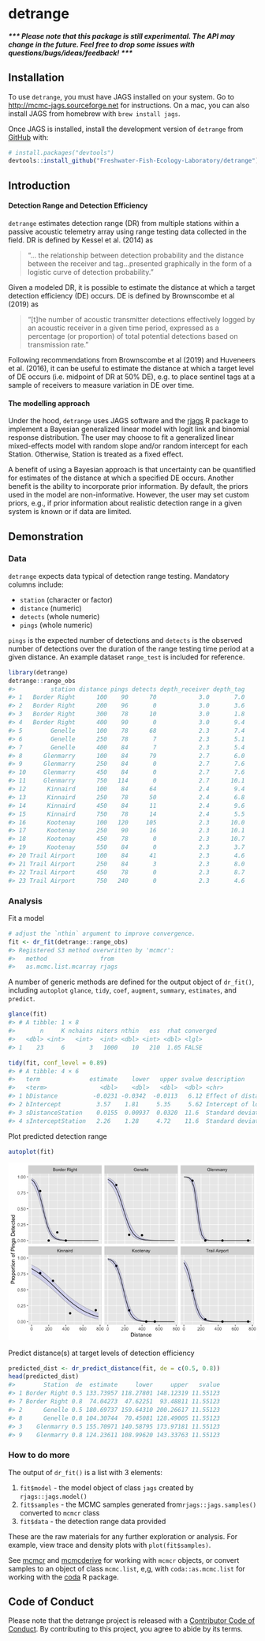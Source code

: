 
<!-- README.md is generated from README.Rmd. Please edit that file -->

# detrange

##### \*\*\* Please note that this package is still experimental. The API may change in the future. Feel free to drop some issues with questions/bugs/ideas/feedback! \*\*\*

## Installation

To use `detrange`, you must have JAGS installed on your system. Go to
<http://mcmc-jags.sourceforge.net> for instructions. On a mac, you can
also install JAGS from homebrew with `brew install jags`.

Once JAGS is installed, install the development version of `detrange`
from [GitHub](https://github.com/) with:

``` r
# install.packages("devtools")
devtools::install_github("Freshwater-Fish-Ecology-Laboratory/detrange")
```

## Introduction

#### Detection Range and Detection Efficiency

`detrange` estimates detection range (DR) from multiple stations within
a passive acoustic telemetry array using range testing data collected in
the field. DR is defined by Kessel et al. (2014) as

> “… the relationship between detection probability and the distance
> between the receiver and tag…presented graphically in the form of a
> logistic curve of detection probability.”

Given a modeled DR, it is possible to estimate the distance at which a
target detection efficiency (DE) occurs. DE is defined by Brownscombe et
al (2019) as

> “\[t\]he number of acoustic transmitter detections effectively logged
> by an acoustic receiver in a given time period, expressed as a
> percentage (or proportion) of total potential detections based on
> transmission rate.”

Following recommendations from Brownscombe et al (2019) and Huveneers et
al. (2016), it can be useful to estimate the distance at which a target
level of DE occurs (i.e. midpoint of DR at 50% DE), e.g. to place
sentinel tags at a sample of receivers to measure variation in DE over
time.

#### The modelling approach

Under the hood, `detrange` uses JAGS software and the
[rjags](https://cran.r-project.org/web/packages/rjags/rjags.pdf) R
package to implement a Bayesian generalized linear model with logit link
and binomial response distribution. The user may choose to fit a
generalized linear mixed-effects model with random slope and/or random
intercept for each Station. Otherwise, Station is treated as a fixed
effect.

A benefit of using a Bayesian approach is that uncertainty can be
quantified for estimates of the distance at which a specified DE occurs.
Another benefit is the ability to incorporate prior information. By
default, the priors used in the model are non-informative. However, the
user may set custom priors, e.g., if prior information about realistic
detection range in a given system is known or if data are limited.

## Demonstration

### Data

`detrange` expects data typical of detection range testing. Mandatory
columns include:

-   `station` (character or factor)  
-   `distance` (numeric)  
-   `detects` (whole numeric)  
-   `pings` (whole numeric)

`pings` is the expected number of detections and `detects` is the
observed number of detections over the duration of the range testing
time period at a given distance. An example dataset `range_test` is
included for reference.

``` r
library(detrange)
detrange::range_obs
#>          station distance pings detects depth_receiver depth_tag
#> 1   Border Right      100    90      70            3.0       7.0
#> 2   Border Right      200    96       0            3.0       3.6
#> 3   Border Right      300    78      10            3.0       1.8
#> 4   Border Right      400    90       0            3.0       9.4
#> 5        Genelle      100    78      68            2.3       7.4
#> 6        Genelle      250    78       7            2.3       5.1
#> 7        Genelle      400    84       7            2.3       5.4
#> 8      Glenmarry      100    84      79            2.7       6.0
#> 9      Glenmarry      250    84       0            2.7       7.6
#> 10     Glenmarry      450    84       0            2.7       7.6
#> 11     Glenmarry      750   114       0            2.7      10.1
#> 12      Kinnaird      100    84      64            2.4       9.4
#> 13      Kinnaird      250    78      50            2.4       6.8
#> 14      Kinnaird      450    84      11            2.4       9.6
#> 15      Kinnaird      750    78      14            2.4       5.5
#> 16      Kootenay      100   120     105            2.3      10.0
#> 17      Kootenay      250    90      16            2.3      10.1
#> 18      Kootenay      450    78       0            2.3      10.7
#> 19      Kootenay      550    84       0            2.3       3.7
#> 20 Trail Airport      100    84      41            2.3       4.6
#> 21 Trail Airport      250    84       3            2.3       8.0
#> 22 Trail Airport      450    78       0            2.3       8.7
#> 23 Trail Airport      750   240       0            2.3       4.6
```

### Analysis

Fit a model

``` r
# adjust the `nthin` argument to improve convergence.
fit <- dr_fit(detrange::range_obs)
#> Registered S3 method overwritten by 'mcmcr':
#>   method               from 
#>   as.mcmc.list.mcarray rjags
```

A number of generic methods are defined for the output object of
`dr_fit()`, including `autoplot` `glance`, `tidy`, `coef`, `augment`,
`summary`, `estimates`, and `predict`.

``` r
glance(fit)
#> # A tibble: 1 × 8
#>       n     K nchains niters nthin   ess  rhat converged
#>   <dbl> <int>   <int>  <int> <dbl> <int> <dbl> <lgl>    
#> 1    23     6       3   1000    10   210  1.05 FALSE
```

``` r
tidy(fit, conf_level = 0.89)
#> # A tibble: 4 × 6
#>   term              estimate    lower   upper svalue description                
#>   <term>               <dbl>    <dbl>   <dbl>  <dbl> <chr>                      
#> 1 bDistance          -0.0231 -0.0342  -0.0113   6.12 Effect of distance on logi…
#> 2 bIntercept          3.57    1.81     5.35     5.62 Intercept of logit(`eDetec…
#> 3 sDistanceStation    0.0155  0.00937  0.0320  11.6  Standard deviation of `bDi…
#> 4 sInterceptStation   2.26    1.28     4.72    11.6  Standard deviation of `bIn…
```

Plot predicted detection range

``` r
autoplot(fit)
```

![](man/figures/README-unnamed-chunk-5-1.png)<!-- -->

Predict distance(s) at target levels of detection efficiency

``` r
predicted_dist <- dr_predict_distance(fit, de = c(0.5, 0.8))
head(predicted_dist)
#>        Station  de  estimate     lower     upper   svalue
#> 1 Border Right 0.5 133.73957 118.27801 148.12319 11.55123
#> 7 Border Right 0.8  74.04273  47.62251  93.48811 11.55123
#> 2      Genelle 0.5 180.69737 159.64310 200.26617 11.55123
#> 8      Genelle 0.8 104.30744  70.45081 128.49005 11.55123
#> 3    Glenmarry 0.5 155.70971 140.58795 173.97181 11.55123
#> 9    Glenmarry 0.8 124.23611 108.99620 143.33763 11.55123
```

### How to do more

The output of `dr_fit()` is a list with 3 elements:  
1. `fit$model` - the model object of class `jags` created by
`rjags::jags.model()`  
1. `fit$samples` - the MCMC samples generated
from`rjags::jags.samples()` converted to `mcmcr` class  
1. `fit$data` - the detection range data provided

These are the raw materials for any further exploration or analysis. For
example, view trace and density plots with `plot(fit$samples)`.

See [mcmcr](https://github.com/poissonconsulting/mcmcr) and
[mcmcderive](https://github.com/poissonconsulting/mcmcderive) for
working with `mcmcr` objects, or convert samples to an object of class
`mcmc.list`, e,g, with `coda::as.mcmc.list` for working with the
[coda](https://github.com/cran/coda) R package.

## Code of Conduct

Please note that the detrange project is released with a [Contributor
Code of
Conduct](https://contributor-covenant.org/version/2/0/CODE_OF_CONDUCT.html).
By contributing to this project, you agree to abide by its terms.
